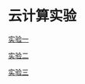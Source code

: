 # 云计算实验

[实验一](https://github.com/663008381/cloud-computing/tree/master/test1)

[实验二](https://github.com/663008381/cloud-computing/tree/master/test2)

[实验三](https://github.com/663008381/cloud-computing/tree/master/test3)

